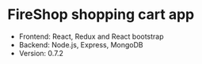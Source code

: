 # FireShop shopping cart app

- Frontend: React, Redux and React bootstrap
- Backend: Node.js, Express, MongoDB
- Version: 0.7.2
